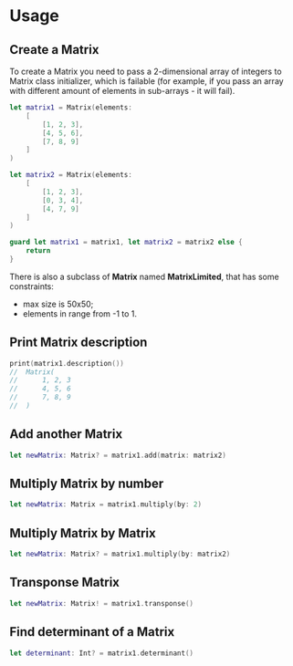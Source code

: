 # Usage

## Create a Matrix
To create a Matrix you need to pass a 2-dimensional array of integers to Matrix class initializer, which is failable (for example, if you pass an array with different amount of elements in sub-arrays - it will fail).
```swift
let matrix1 = Matrix(elements:
    [
        [1, 2, 3],
        [4, 5, 6],
        [7, 8, 9]
    ]
)

let matrix2 = Matrix(elements:
    [
        [1, 2, 3],
        [0, 3, 4],
        [4, 7, 9]
    ]
)

guard let matrix1 = matrix1, let matrix2 = matrix2 else {
	return
}

```

There is also a subclass of **Matrix** named **MatrixLimited**, that has some constraints:
- max size is 50x50;
- elements in range from -1 to 1.

## Print Matrix description
```swift
print(matrix1.description())
//	Matrix(
//		1, 2, 3
//		4, 5, 6
//		7, 8, 9
//	)
```

## Add another Matrix
```swift
let newMatrix: Matrix? = matrix1.add(matrix: matrix2)
```

## Multiply Matrix by number
```swift
let newMatrix: Matrix = matrix1.multiply(by: 2)
```

## Multiply Matrix by Matrix
```swift
let newMatrix: Matrix? = matrix1.multiply(by: matrix2)
```

## Transponse Matrix
```swift
let newMatrix: Matrix! = matrix1.transponse()
```

## Find determinant of a Matrix
```swift
let determinant: Int? = matrix1.determinant()
```
